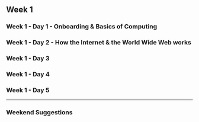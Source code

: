 ## Week 1

### Week 1 - Day 1 - Onboarding & Basics of Computing

### Week 1 - Day 2 - How the Internet & the World Wide Web works

### Week 1 - Day 3 

### Week 1 - Day 4

### Week 1 - Day 5

---

### Weekend Suggestions
